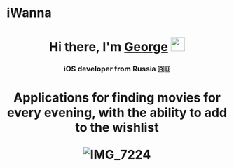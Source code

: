 # iWanna

<h1 align="center">Hi there, I'm <a href="https://t.me/george_weaver" target="_blank">George</a> 
<img src="https://github.com/blackcater/blackcater/raw/main/images/Hi.gif" height="32"/></h1>
<h3 align="center">iOS developer from Russia 🇷🇺</h3>

<h1 align="center">Applications for finding movies for every evening, with the ability to add to the wishlist


![IMG_7224](https://github.com/gWeaverDev/iWanna/assets/124156429/5004207e-ac1d-4319-98b4-3f6fdd004454)

